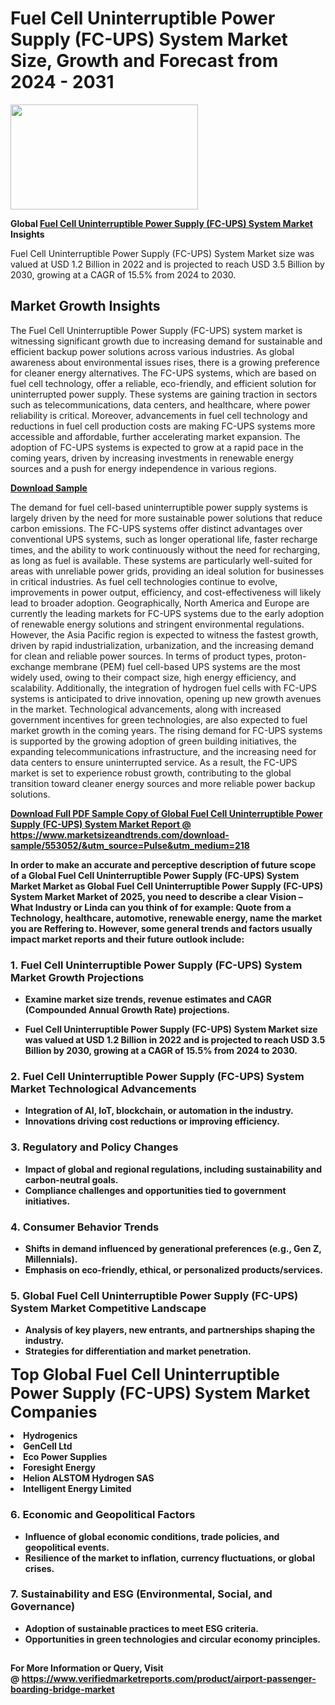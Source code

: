 <H1>Fuel Cell Uninterruptible Power Supply (FC-UPS) System Market Size, Growth and Forecast from 2024 - 2031</H1><img class="aligncenter size-medium wp-image-584254" src="https://thirdeyenews.in/wp-content/uploads/2024/09/Global-Market-Research-300x168.jpeg" alt="" width="300" height="168" /><p><strong>Global&nbsp;<a href="https://www.marketsizeandtrends.com/download-sample/553052/&amp;utm_source=Pulse&amp;utm_medium=218">Fuel Cell Uninterruptible Power Supply (FC-UPS) System Market</a> Insights</strong></p><p>Fuel Cell Uninterruptible Power Supply (FC-UPS) System Market size was valued at USD 1.2 Billion in 2022 and is projected to reach USD 3.5 Billion by 2030, growing at a CAGR of 15.5% from 2024 to 2030.</p><p><h2>Market Growth Insights</h2> <p>The Fuel Cell Uninterruptible Power Supply (FC-UPS) system market is witnessing significant growth due to increasing demand for sustainable and efficient backup power solutions across various industries. As global awareness about environmental issues rises, there is a growing preference for cleaner energy alternatives. The FC-UPS systems, which are based on fuel cell technology, offer a reliable, eco-friendly, and efficient solution for uninterrupted power supply. These systems are gaining traction in sectors such as telecommunications, data centers, and healthcare, where power reliability is critical. Moreover, advancements in fuel cell technology and reductions in fuel cell production costs are making FC-UPS systems more accessible and affordable, further accelerating market expansion. The adoption of FC-UPS systems is expected to grow at a rapid pace in the coming years, driven by increasing investments in renewable energy sources and a push for energy independence in various regions.</p> <p><strong><a href="#">Download Sample</a></strong></p> <p>The demand for fuel cell-based uninterruptible power supply systems is largely driven by the need for more sustainable power solutions that reduce carbon emissions. The FC-UPS systems offer distinct advantages over conventional UPS systems, such as longer operational life, faster recharge times, and the ability to work continuously without the need for recharging, as long as fuel is available. These systems are particularly well-suited for areas with unreliable power grids, providing an ideal solution for businesses in critical industries. As fuel cell technologies continue to evolve, improvements in power output, efficiency, and cost-effectiveness will likely lead to broader adoption. Geographically, North America and Europe are currently the leading markets for FC-UPS systems due to the early adoption of renewable energy solutions and stringent environmental regulations. However, the Asia Pacific region is expected to witness the fastest growth, driven by rapid industrialization, urbanization, and the increasing demand for clean and reliable power sources. In terms of product types, proton-exchange membrane (PEM) fuel cell-based UPS systems are the most widely used, owing to their compact size, high energy efficiency, and scalability. Additionally, the integration of hydrogen fuel cells with FC-UPS systems is anticipated to drive innovation, opening up new growth avenues in the market. Technological advancements, along with increased government incentives for green technologies, are also expected to fuel market growth in the coming years. The rising demand for FC-UPS systems is supported by the growing adoption of green building initiatives, the expanding telecommunications infrastructure, and the increasing need for data centers to ensure uninterrupted service. As a result, the FC-UPS market is set to experience robust growth, contributing to the global transition toward cleaner energy sources and more reliable power backup solutions. <p><strong><a href="#"></p><p><span class=""><strong>Download Full PDF Sample Copy of Global Fuel Cell Uninterruptible Power Supply (FC-UPS) System Market Report</strong> @ <a href="https://www.marketsizeandtrends.com/download-sample/553052/&amp;utm_source=Pulse&amp;utm_medium=218" target="_blank">https://www.marketsizeandtrends.com/download-sample/553052/&amp;utm_source=Pulse&amp;utm_medium=218</a></span></p><p>In order to make an accurate and perceptive description of future scope of a Global&nbsp;Fuel Cell Uninterruptible Power Supply (FC-UPS) System Market Market as Global&nbsp;Fuel Cell Uninterruptible Power Supply (FC-UPS) System Market Market of 2025, you need to describe a clear Vision &ndash; What Industry or Linda can you think of for example: Quote from a Technology, healthcare, automotive, renewable energy, name the market you are Reffering to. However, some general trends and factors usually impact market reports and their future outlook include:</p><h3>1.&nbsp;<strong>Fuel Cell Uninterruptible Power Supply (FC-UPS) System Market Growth Projections</strong></h3><ul><li>Examine market size trends, revenue estimates and CAGR (Compounded Annual Growth Rate) projections.</li><li><p>Fuel Cell Uninterruptible Power Supply (FC-UPS) System Market size was valued at USD 1.2 Billion in 2022 and is projected to reach USD 3.5 Billion by 2030, growing at a CAGR of 15.5% from 2024 to 2030.</p></li></ul><h3>2.&nbsp;<strong>Fuel Cell Uninterruptible Power Supply (FC-UPS) System Market Technological Advancements</strong></h3><ul><li>Integration of AI, IoT, blockchain, or automation in the industry.</li><li>Innovations driving cost reductions or improving efficiency.</li></ul><h3>3.&nbsp;<strong>Regulatory and Policy Changes</strong></h3><ul><li>Impact of global and regional regulations, including sustainability and carbon-neutral goals.</li><li>Compliance challenges and opportunities tied to government initiatives.</li></ul><h3>4.&nbsp;<strong>Consumer Behavior Trends</strong></h3><ul><li>Shifts in demand influenced by generational preferences (e.g., Gen Z, Millennials).</li><li>Emphasis on eco-friendly, ethical, or personalized products/services.</li></ul><h3>5.&nbsp;<strong>Global Fuel Cell Uninterruptible Power Supply (FC-UPS) System Market Competitive Landscape</strong></h3><ul><li>Analysis of key players, new entrants, and partnerships shaping the industry.</li><li>Strategies for differentiation and market penetration.</li></ul><p data-pm-slice="1 1 []"><span style="color: inherit; font-family: inherit; font-size: 25px;">Top Global Fuel Cell Uninterruptible Power Supply (FC-UPS) System Market Companies</span></p><div class="" data-test-id=""><p><li>Hydrogenics</li><li> GenCell Ltd</li><li> Eco Power Supplies</li><li> Foresight Energy</li><li> Helion ALSTOM Hydrogen SAS</li><li> Intelligent Energy Limited</li></p></div><h3>6.&nbsp;<strong>Economic and Geopolitical Factors</strong></h3><ul><li>Influence of global economic conditions, trade policies, and geopolitical events.</li><li>Resilience of the market to inflation, currency fluctuations, or global crises.</li></ul><h3>7.&nbsp;<strong>Sustainability and ESG (Environmental, Social, and Governance)</strong></h3><ul><li>Adoption of sustainable practices to meet ESG criteria.</li><li>Opportunities in green technologies and circular economy principles.</li></ul><h2><strong style="font-size: 14px;">For More Information or Query, Visit @&nbsp;</strong><a style="background-color: #ffffff; font-size: 14px;" href="https://www.marketsizeandtrends.com/report/fuel-cell-uninterruptible-power-supply-fc-ups-system-market/" target="_blank">https://www.verifiedmarketreports.com/product/airport-passenger-boarding-bridge-market</a></h2>
